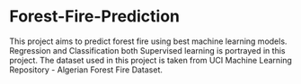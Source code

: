 # Forest-Fire-Prediction
This project aims to predict forest fire using best machine learning models. Regression and Classification both Supervised learning is portrayed in this project. The dataset used in this project is taken from UCI Machine Learning Repository - Algerian Forest Fire Dataset. 
